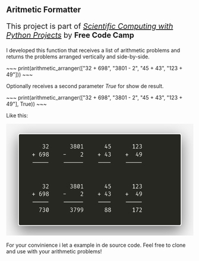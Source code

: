 ## Aritmetic Formatter

<p style="font-size: 20px;" >This project is part of <a href="https://www.freecodecamp.org/portuguese/learn/scientific-computing-with-python/"> <em>Scientific Computing with Python Projects</em></a> by <strong>Free Code Camp</strong></p>
	<p>I developed this function that receives a list of arithmetic problems and returns the problems arranged vertically and side-by-side.</p>
	~~~
	print(arithmetic_arranger(["32 + 698", "3801 - 2", "45 + 43", "123 + 49"]))
	~~~
	<br>
	<p>Optionally receives a second parameter <em>True</em> for show de result. </p>
	~~~
	print(arithmetic_arranger(["32 + 698", "3801 - 2", "45 + 43", "123 + 49"], True))
	~~~
	<br>
	<p>Like this:</p>
	<img style="height: 300px; ;" src="/img/arit.png" alt="">
	<br>
	<p>For your convinience i let a example in de source code. Feel free to clone and use with your arithmetic problems!</p>

